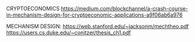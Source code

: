 CRYPTOECONOMICS
  https://medium.com/blockchannel/a-crash-course-in-mechanism-design-for-cryptoeconomic-applications-a9f06ab6a976

MECHANISM DESIGN:
https://web.stanford.edu/~jacksonm/mechtheo.pdf
https://users.cs.duke.edu/~conitzer/thesis_ch1.pdf
